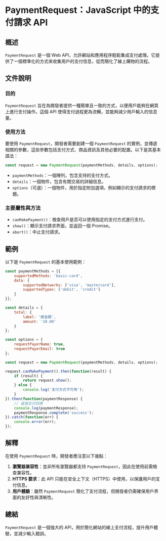 <!--
Meta Description: # PaymentRequest：JavaScript 中的支付請求 API ## 概述 `PaymentRequest` 是一個 Web API，允許網站和應用程序輕鬆集成支付處理。它提供了一個標準化的方式來收集用戶的支付信息，從而簡化了線上購物的流程。 ## 文件說明 ### 目的 `Payme...
Meta Keywords: paymentrequest, api, const, request, paymentmethods
-->

# PaymentRequest：JavaScript 中的支付請求 API

## 概述
`PaymentRequest` 是一個 Web API，允許網站和應用程序輕鬆集成支付處理。它提供了一個標準化的方式來收集用戶的支付信息，從而簡化了線上購物的流程。

## 文件說明
### 目的
`PaymentRequest` 旨在為開發者提供一種簡單且一致的方式，以便用戶能夠在網頁上進行支付操作。這個 API 使得支付過程更為流暢，並能夠減少用戶輸入的信息量。

### 使用方法
要使用 `PaymentRequest`，開發者需要創建一個 `PaymentRequest` 的實例，並傳遞相關的參數，這些參數包括支付方式、商品資訊及其他必要的配置。以下是其基本語法：

```javascript
const request = new PaymentRequest(paymentMethods, details, options);
```

- `paymentMethods`：一個陣列，包含支持的支付方式。
- `details`：一個物件，包含有關交易的詳細信息。
- `options`（可選）：一個物件，用於指定附加選項，例如顯示的支付請求的標題。

### 主要屬性與方法
- `canMakePayment()`：檢查用戶是否可以使用指定的支付方式進行支付。
- `show()`：顯示支付請求界面，並返回一個 Promise。
- `abort()`：中止支付請求。

## 範例
以下是 `PaymentRequest` 的基本使用範例：

```javascript
const paymentMethods = [{
    supportedMethods: 'basic-card',
    data: {
        supportedNetworks: ['visa', 'mastercard'],
        supportedTypes: ['debit', 'credit']
    }
}];

const details = {
    total: {
        label: '總金額',
        amount: '10.00'
    }
};

const options = {
    requestPayerName: true,
    requestPayerEmail: true
};

const request = new PaymentRequest(paymentMethods, details, options);

request.canMakePayment().then(function(result) {
    if (result) {
        return request.show();
    } else {
        console.log('支付方式不可用');
    }
}).then(function(paymentResponse) {
    // 處理支付回應
    console.log(paymentResponse);
    paymentResponse.complete('success');
}).catch(function(err) {
    console.error(err);
});
```

## 解釋
在使用 `PaymentRequest` 時，開發者應注意以下幾點：

1. **瀏覽器兼容性**：並非所有瀏覽器都支持 `PaymentRequest`，因此在使用前需檢查兼容性。
2. **HTTPS 要求**：此 API 只能在安全上下文（HTTPS）中使用，以保護用戶的支付信息。
3. **用戶體驗**：雖然 `PaymentRequest` 簡化了支付流程，但開發者仍需確保用戶界面的友好性與清晰性。

## 總結
`PaymentRequest` 是一個強大的 API，用於簡化網站的線上支付流程，提升用戶體驗，並減少輸入錯誤。
